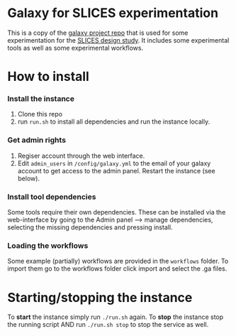 # Galaxy for SLICES experimentation
This is a copy of the [galaxy project repo](https://github.com/galaxyproject/galaxy) that is used for some experimentation for the [SLICES design study](https://slices-ds.eu/). It includes some experimental tools as well as some experimental workflows.

# How to install
### Install the instance
1. Clone this repo
3. run `run.sh` to install all dependencies and run the instance locally.

### Get admin rights
1. Regiser account through the web interface.
2. Edit `admin_users` in `/config/galaxy.yml` to the email of your galaxy account to get access to the admin panel. Restart the instance (see below).

### Install tool dependencies
Some tools require their own dependencies. These can be installed via the web-interface by going to the Admin panel --> manage dependencies, selecting the missing dependencies and pressing install.

### Loading the workflows
Some example (partially) workflows are provided in the `workflows` folder. To import them go to the workflows folder click import and select the .ga files. 

# Starting/stopping the instance
To **start** the instance simply run `./run.sh` again.
To **stop** the instance stop the running script AND run `./run.sh stop` to stop the service as well.

